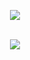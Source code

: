 <p align="center">
  <a href="https://skillicons.dev">
    <img src="https://skillicons.dev/icons?i=py,html,css,js" />
  </a>
</p>

<p align="center">
  </br>
  
  <a href="https://github.com/anuraghazra/github-readme-stats">
    <img src=https://github-readme-stats-git-masterrstaa-rickstaa.vercel.app/api/top-langs/?username=Vurtivus&hide_border=true&langs_count=5&show_icons=true&card_width=495&theme=tokyonight&hide=batchfile>
  
  </br>
    
</p>
